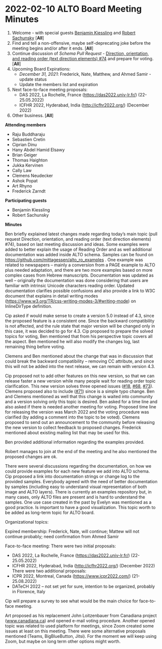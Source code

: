 # 2022-02-10 ALTO Board Meeting Minutes
1. Welcome - with special guests [Benjamin Kiessling](https://github.com/mittagessen) and [Robert Sachunsky](https://github.com/bertsky) [**All**]
2. Find and tell a non-offensive, maybe self-deprecating joke before the meeting begins and/or after it ends. [**All**]
3. Continue discussion of _Schema Pull Request_ - [Direction, orientation, and reading order (text direction elements) #74](https://github.com/altoxml/schema/pull/74) and prepare for voting. [**All**]
4. Upcoming Board Expirations:
   * _December 31, 2021_: Frederick, Nate, Matthew, and Ahmed Samir - update status
   * Update the members list and expiration
5. Next face-to-face meeting proposals:
   * DAS 2022, La Rochelle, France (https://das2022.univ-lr.fr/) (22-25.05.2022)
   * ICFHR 2022, Hyderabad, India (http://icfhr2022.org/) (December 2022)
6. Other business. [**All**]

**Attending members**
* Raju Buddharaju
* Sebastien Cretin 
* Ciprian Dinu
* Hany Abdel Hamid Elsawy 
* Brian Geiger 
* Thomas Haighton
* Jukka Kervinen
* Cally Law
* Clemens Neudecker
* Ashok Popat
* Art Rhyno
* Frederick Zarndt

**Participating guests**
* Benjamin Kiessling
* Robert Sachunsky

 **Minutes**

Ben briefly explained latest changes made regarding today’s main topic (pull request Direction, orientation, and reading order (text direction elements) #74), based on last meeting discussion and ideas. Some examples were added to better explain the usage of Reading Order and as well additional documentation was added inside ALTO schema. Samples can be found on https://github.com/mittagessen/alto_ro_examples . One example was related to newspapers – mainly a conversion from a PAGE example to ALTO plus needed adaptation, and there are two more examples based on more complex cases from Hebrew manuscripts. Documentation was updated as well – originally the documentation was done considering that users are familiar with intrinsic Unicode characters reading order. Updated documentation clarifies possible confusions and also provide a link to W3C document that explains in detail writing modes (https://www.w3.org/TR/css-writing-modes-3/#writing-mode) on InlineDirType definition.

Cip asked if would make sense to create a version 5.0 instead of 4.3, since the proposed feature is a consistent one. Since the backward compatibility is not affected, and the rule state that major version will be changed only in this case, it was decided to go for 4.3. Cip proposed to prepare the solved topics for voting, Ben mentioned that from his perspective topic covers all the aspect. Ben mentioned he will also modify the changes log, last remaining thing before voting. 

Clemens and Ben mentioned about the change that was in discussion that could break the backward compatibility – removing CC attribute, and since this will not be added into the next release, we can remain with version 4.3. 

Cip proposed not to add other features on this new version, so that we can release faster a new version while many people wait for reading order topic clarification. This new version solves three opened issues ([#18](https://github.com/altoxml/schema/issues/18), [#68](https://github.com/altoxml/schema/issues/68), [#73](https://github.com/altoxml/schema/issues/73)). Clemens proposed also to include ([#71](https://github.com/altoxml/schema/issues/71)) since is a simple typo change. Ben and Clemens mentioned as well that this change is waited into community and a version solving only this topic is desired. Ben asked for a time line and also asked if there is needed another meeting for voting. Proposed time line for releasing the version was March 2022 and the voting procedure was clarified (by adding a comment into the topic to be voted). Clemens proposed to send out an announcement to the community before releasing the new version to collect feedback to proposed changes. Frederick mentioned about existing mailing list that may be used for this.

Ben provided additional information regarding the examples provided. 

Robert manages to join at the end of the meeting and he also mentioned the proposed changes are ok. 

There were several discussions regarding the documentation, on how we could provide examples for each new feature we add into ALTO schema. Cip proposed a link into documentation strings or change log to the provided samples. Everybody agreed with the need of better documentation by samples (including easy to understand visual representation of both image and ALTO layers). There is currently an examples repository but, in many cases, only ALTO files are present and is hard to understand the samples. One use case created in the past by Evelyn was mentioned as a good practice. Is important to have a good visualization. This topic worth to be added as long-term topic for ALTO board.

Organizational topics:

Expired membership: Frederick, Nate, will continue; Mattew will not continue probably; need confirmation from Ahmed Samir

Face-to-face meeting: There were two initial proposals:
*	DAS 2022, La Rochelle, France (https://das2022.univ-lr.fr/) (22-25.05.2022)
*	ICFHR 2022, Hyderabad, India (http://icfhr2022.org/) (December 2022)
There were two additional proposals:
*	ICPR 2022, Montreal, Canada (https://www.icpr2022.com/) (21-25.08.2022) 
*	DATeCH 2022 – not set yet for sure, intention to be organized, probably in Florence, Italy

Cip will prepare a survey to see what would be the main choice for face-to-face meeting.

Art proposed as his replacement John Loitzenbauer from Canadiana project (www.canadiana.ca) and opened e-mail voting procedure.
Another opened topic was related to used platform for meetings, since Zoom created some issues at least on this meeting. There were some alternative proposals mentioned (Teams, BigBlueButton, Jitsi). For the moment we will keep using Zoom, but maybe on long term other options might worth.
